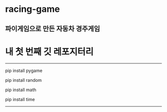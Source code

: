 # racing-game
파이게임으로 만든 자동차 경주게임
--------------------------------
내 첫 번째 깃 레포지터리
=======================
---------------------------

pip install pygame

pip install random

pip install math

pip install time

---------------------------
